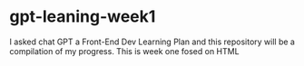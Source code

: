 # gpt-leaning-week1
I asked chat GPT a Front-End Dev Learning Plan and this repository will be a compilation of my progress. This is week one fosed on HTML
